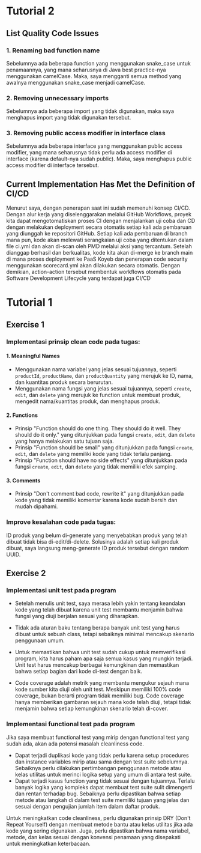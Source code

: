 # Tutorial 2
## List Quality Code Issues
### 1. Renaming bad function name
Sebelumnya ada beberapa function yang menggunakan snake_case untuk penamaannya, yang mana seharusnya di Java best practice-nya menggunakan camelCase. Maka, saya mengganti semua method yang awalnya menggunakan snake_case menjadi camelCase.

### 2. Removing unnecessary imports
Sebelumnya ada beberapa import yang tidak digunakan, maka saya menghapus import yang tidak digunakan tersebut.

### 3. Removing public access modifier in interface class
Sebelumnya ada beberapa interface yang menggunakan public access modifier, yang mana seharusnya tidak perlu ada access modifier di interface (karena default-nya sudah public). Maka, saya menghapus public access modifier di interface tersebut.

## Current Implementation Has Met the Definition of CI/CD

Menurut saya, dengan penerapan saat ini sudah memenuhi konsep CI/CD. Dengan alur kerja yang diselenggarakan melalui GitHub Workflows, proyek kita dapat mengotomatiskan proses CI dengan menjalankan uji coba dan CD dengan melakukan deployment secara otomatis setiap kali ada pembaruan yang diunggah ke repositori GitHub. Setiap kali ada pembaruan di branch mana pun, kode akan melewati serangkaian uji coba yang ditentukan dalam file ci.yml dan akan di-scan oleh PMD melalui aksi yang tercantum. Setelah dianggap berhasil dan berkualitas, kode kita akan di-merge ke branch main di mana proses deployment ke PaaS Koyeb dan penerapan code security menggunakan scorecard.yml akan dilakukan secara otomatis. Dengan demikian, action-action tersebut membentuk workflows otomatis pada Software Development Lifecycle yang terdapat juga CI/CD


# Tutorial 1
## Exercise 1
### Implementasi prinsip clean code pada tugas:
#### 1. Meaningful Names
- Menggunakan nama variabel yang jelas sesuai tujuannya, seperti `productId`, `productName`, dan `productQuantity` yang merujuk ke ID, nama, dan kuantitas produk secara berurutan.
- Menggunakan nama fungsi yang jelas sesuai tujuannya, seperti `create`, `edit`, dan `delete` yang merujuk ke function untuk membuat produk, mengedit nama/kuantitas produk, dan menghapus produk.

#### 2. Functions
- Prinsip "Function should do one thing. They should do it well. They should do it only." yang ditunjukkan pada fungsi `create`, `edit`, dan `delete` yang hanya melakukan satu tujuan saja.
- Prinsip "Function should be small" yang ditunjukkan pada fungsi `create`, `edit`, dan `delete` yang memiliki kode yang tidak terlalu panjang.
- Prinsip "Function should have no side effects" yang ditunjukkan pada fungsi `create`, `edit`, dan `delete` yang tidak memiliki efek samping.

#### 3. Comments
- Prinsip "Don't comment bad code, rewrite it" yang ditunjukkan pada kode yang tidak memiliki komentar karena kode sudah bersih dan mudah dipahami.

### Improve kesalahan code pada tugas:
ID produk yang belum di-generate yang menyebabkan produk yang telah dibuat tidak bisa di-edit/di-delete. Solusinya adalah setiap kali produk dibuat, saya langsung meng-generate ID produk tersebut dengan random UUID.

## Exercise 2
### Implementasi unit test pada program
- Setelah menulis unit test, saya merasa lebih yakin tentang keandalan kode yang telah dibuat karena unit test membantu menjamin bahwa fungsi yang diuji berjalan sesuai yang diharapkan.

- Tidak ada aturan baku tentang berapa banyak unit test yang harus dibuat untuk sebuah class, tetapi sebaiknya minimal mencakup skenario penggunaan umum.

- Untuk memastikan bahwa unit test sudah cukup untuk memverifikasi program, kita harus paham apa saja semua kasus yang mungkin terjadi. Unit test harus mencakup berbagai kemungkinan dan memastikan bahwa setiap bagian dari kode di-test dengan baik.

- Code coverage adalah metrik yang membantu mengukur sejauh mana kode sumber kita diuji oleh unit test. Meskipun memiliki 100% code coverage, bukan berarti program tidak memiliki bug. Code coverage hanya memberikan gambaran sejauh mana kode telah diuji, tetapi tidak menjamin bahwa setiap kemungkinan skenario telah di-cover.

### Implementasi functional test pada program
Jika saya membuat functional test yang mirip dengan functional test yang sudah ada, akan ada potensi masalah cleanliness code.
- Dapat terjadi duplikasi kode yang tidak perlu karena setup procedures dan instance variables mirip atau sama dengan test suite sebelumnya. Sebaiknya perlu dilakukan pertimbangan penggunaan metode atau kelas utilitas untuk merinci logika setup yang umum di antara test suite.
- Dapat terjadi kasus function yang tidak sesuai dengan tujuannya. Terlalu banyak logika yang kompleks dapat membuat test suite sulit dimengerti dan rentan terhadap bug. Sebaiknya perlu dipastikan bahwa setiap metode atau langkah di dalam test suite memiliki tujuan yang jelas dan sesuai dengan pengujian jumlah item dalam daftar produk.

Untuk meningkatkan code cleanliness, perlu digunakan prinsip DRY (Don't Repeat Yourself) dengan membuat metode bantu atau kelas utilitas jika ada kode yang sering digunakan. Juga, perlu dipastikan bahwa nama variabel, metode, dan kelas sesuai dengan konvensi penamaan yang disepakati untuk meningkatkan keterbacaan.